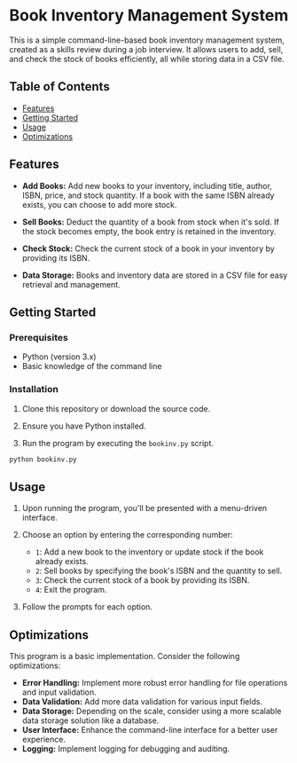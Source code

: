 # Book Inventory Management System

This is a simple command-line-based book inventory management system, created as a skills review during a job interview. It allows users to add, sell, and check the stock of books efficiently, all while storing data in a CSV file.

## Table of Contents

- [Features](#features)
- [Getting Started](#getting-started)
- [Usage](#usage)
- [Optimizations](#optimizations)

## Features

- **Add Books:** Add new books to your inventory, including title, author, ISBN, price, and stock quantity. If a book with the same ISBN already exists, you can choose to add more stock.

- **Sell Books:** Deduct the quantity of a book from stock when it's sold. If the stock becomes empty, the book entry is retained in the inventory.

- **Check Stock:** Check the current stock of a book in your inventory by providing its ISBN.

- **Data Storage:** Books and inventory data are stored in a CSV file for easy retrieval and management.

## Getting Started

### Prerequisites

- Python (version 3.x)
- Basic knowledge of the command line

### Installation

1. Clone this repository or download the source code.

2. Ensure you have Python installed.

3. Run the program by executing the `bookinv.py` script.

```bash
python bookinv.py
```

## Usage

1. Upon running the program, you'll be presented with a menu-driven interface.

2. Choose an option by entering the corresponding number:

   - `1`: Add a new book to the inventory or update stock if the book already exists.
   - `2`: Sell books by specifying the book's ISBN and the quantity to sell.
   - `3`: Check the current stock of a book by providing its ISBN.
   - `4`: Exit the program.

3. Follow the prompts for each option.

## Optimizations

This program is a basic implementation. Consider the following optimizations:

- **Error Handling:** Implement more robust error handling for file operations and input validation.
- **Data Validation:** Add more data validation for various input fields.
- **Data Storage:** Depending on the scale, consider using a more scalable data storage solution like a database.
- **User Interface:** Enhance the command-line interface for a better user experience.
- **Logging:** Implement logging for debugging and auditing.
